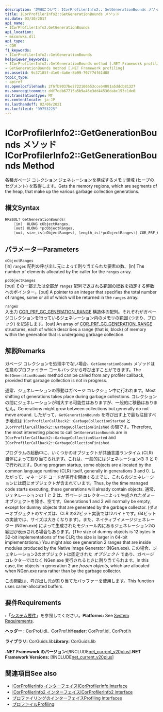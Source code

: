 ```yaml
---
description: '詳細について: ICorProfilerInfo2:: GetGenerationBounds メソッド'
title: ICorProfilerInfo2::GetGenerationBounds メソッド
ms.date: 03/30/2017
api_name:
- ICorProfilerInfo2.GetGenerationBounds
api_location:
- mscorwks.dll
api_type:
- COM
f1_keywords:
- ICorProfilerInfo2::GetGenerationBounds
helpviewer_keywords:
- ICorProfilerInfo2::GetGenerationBounds method [.NET Framework profiling]
- GetGenerationBounds method [.NET Framework profiling]
ms.assetid: 9c37185f-d1e0-4a6e-8b99-707f7df61d88
topic_type:
- apiref
ms.openlocfilehash: 2f6fb9037be2722166653cceb4081a5ddcb81327
ms.sourcegitcommit: ddf7edb67715a5b9a45e3dd44536dabc153c1de0
ms.translationtype: MT
ms.contentlocale: ja-JP
ms.lasthandoff: 02/06/2021
ms.locfileid: "99753225"
---
```

# <a name="icorprofilerinfo2getgenerationbounds-method"></a><span data-ttu-id="51dde-103">ICorProfilerInfo2::GetGenerationBounds メソッド</span><span class="sxs-lookup"><span data-stu-id="51dde-103">ICorProfilerInfo2::GetGenerationBounds Method</span></span>

<span data-ttu-id="51dde-104">各種ガベージ コレクション ジェネレーションを構成するメモリ領域 (ヒープのセグメント) を取得します。</span><span class="sxs-lookup"><span data-stu-id="51dde-104">Gets the memory regions, which are segments of the heap, that make up the various garbage collection generations.</span></span>  
  
## <a name="syntax"></a><span data-ttu-id="51dde-105">構文</span><span class="sxs-lookup"><span data-stu-id="51dde-105">Syntax</span></span>  
  
```cpp  
HRESULT GetGenerationBounds(  
    [in]  ULONG cObjectRanges,  
    [out] ULONG *pcObjectRanges,  
    [out, size_is(cObjectRanges), length_is(*pcObjectRanges)] COR_PRF_GC_GENERATION_RANGE ranges[]);  
```  
  
## <a name="parameters"></a><span data-ttu-id="51dde-106">パラメーター</span><span class="sxs-lookup"><span data-stu-id="51dde-106">Parameters</span></span>  

 `cObjectRanges`  
 <span data-ttu-id="51dde-107">[in] `ranges` 配列の呼び出し元によって割り当てられた要素の数。</span><span class="sxs-lookup"><span data-stu-id="51dde-107">[in] The number of elements allocated by the caller for the `ranges` array.</span></span>  
  
 `pcObjectRanges`  
 <span data-ttu-id="51dde-108">[out] その一部または全部が `ranges` 配列で返される範囲の総数を指定する整数へのポインター。</span><span class="sxs-lookup"><span data-stu-id="51dde-108">[out] A pointer to an integer that specifies the total number of ranges, some or all of which will be returned in the `ranges` array.</span></span>  
  
 `ranges`  
 <span data-ttu-id="51dde-109">入出力 [COR_PRF_GC_GENERATION_RANGE](cor-prf-gc-generation-range-structure.md) 構造体の配列。それぞれがガベージコレクションを行っているジェネレーション内のメモリの範囲 (つまり、ブロック) を記述します。</span><span class="sxs-lookup"><span data-stu-id="51dde-109">[out] An array of [COR_PRF_GC_GENERATION_RANGE](cor-prf-gc-generation-range-structure.md) structures, each of which describes a range (that is, block) of memory within the generation that is undergoing garbage collection.</span></span>  
  
## <a name="remarks"></a><span data-ttu-id="51dde-110">解説</span><span class="sxs-lookup"><span data-stu-id="51dde-110">Remarks</span></span>  

 <span data-ttu-id="51dde-111">ガベージ コレクションを処理中でない場合、`GetGenerationBounds` メソッドは任意のプロファイラー コールバックから呼び出すことができます。</span><span class="sxs-lookup"><span data-stu-id="51dde-111">The `GetGenerationBounds` method can be called from any profiler callback, provided that garbage collection is not in progress.</span></span>

 <span data-ttu-id="51dde-112">通常、ジェネレーションの移動はガベージ コレクション中に行われます。</span><span class="sxs-lookup"><span data-stu-id="51dde-112">Most shifting of generations takes place during garbage collections.</span></span> <span data-ttu-id="51dde-113">コレクションの間にジェネレーションが増大する可能性はありますが、一般的に移動はありません。</span><span class="sxs-lookup"><span data-stu-id="51dde-113">Generations might grow between collections but generally do not move around.</span></span> <span data-ttu-id="51dde-114">したがって、`GetGenerationBounds` を呼び出す上で最も注目すべき地点は `ICorProfilerCallback2::GarbageCollectionStarted` と `ICorProfilerCallback2::GarbageCollectionFinished` の間です。</span><span class="sxs-lookup"><span data-stu-id="51dde-114">Therefore, the most interesting places to call `GetGenerationBounds` are in `ICorProfilerCallback2::GarbageCollectionStarted` and `ICorProfilerCallback2::GarbageCollectionFinished`.</span></span>  
  
 <span data-ttu-id="51dde-115">プログラムの起動中に、いくつかのオブジェクトが共通言語ランタイム (CLR) 自体によって割り当てられます。これは、一般的にはジェネレーションの 3 と 0 で行われます。</span><span class="sxs-lookup"><span data-stu-id="51dde-115">During program startup, some objects are allocated by the common language runtime (CLR) itself, generally in generations 3 and 0.</span></span> <span data-ttu-id="51dde-116">したがって、マネージド コードが実行を開始するまでに、これらのジェネレーションには既にオブジェクトが含まれています。</span><span class="sxs-lookup"><span data-stu-id="51dde-116">Thus, by the time managed code starts executing, these generations will already contain objects.</span></span> <span data-ttu-id="51dde-117">通常、ジェネレーションの 1 と 2 は、ガベージ コレクターによって生成されたダミー オブジェクトを除き、空です。</span><span class="sxs-lookup"><span data-stu-id="51dde-117">Generations 1 and 2 will normally be empty, except for dummy objects that are generated by the garbage collector.</span></span> <span data-ttu-id="51dde-118">(ダミーオブジェクトのサイズは、CLR の32ビット実装では12バイトです。64ビットの実装では、サイズは大きくなります)。また、ネイティブイメージジェネレーター (NGen.exe) によって生成されたモジュール内にあるジェネレーション2の範囲が表示される場合もあります。</span><span class="sxs-lookup"><span data-stu-id="51dde-118">(The size of dummy objects is 12 bytes in 32-bit implementations of the CLR; the size is larger in 64-bit implementations.) You might also see generation 2 ranges that are inside modules produced by the Native Image Generator (NGen.exe).</span></span> <span data-ttu-id="51dde-119">この場合、ジェネレーション2のオブジェクトは固定された *オブジェクト* であり、ガベージコレクターではなく NGen.exe 実行されるときに割り当てられます。</span><span class="sxs-lookup"><span data-stu-id="51dde-119">In this case, the objects in generation 2 are *frozen objects*, which are allocated when NGen.exe runs rather than by the garbage collector.</span></span>  
  
 <span data-ttu-id="51dde-120">この関数は、呼び出し元が割り当てたバッファーを使用します。</span><span class="sxs-lookup"><span data-stu-id="51dde-120">This function uses caller-allocated buffers.</span></span>  
  
## <a name="requirements"></a><span data-ttu-id="51dde-121">要件</span><span class="sxs-lookup"><span data-stu-id="51dde-121">Requirements</span></span>  

 <span data-ttu-id="51dde-122">**:**「[システム要件](../../get-started/system-requirements.md)」を参照してください。</span><span class="sxs-lookup"><span data-stu-id="51dde-122">**Platforms:** See [System Requirements](../../get-started/system-requirements.md).</span></span>  
  
 <span data-ttu-id="51dde-123">**ヘッダー** : CorProf.idl、CorProf.h</span><span class="sxs-lookup"><span data-stu-id="51dde-123">**Header:** CorProf.idl, CorProf.h</span></span>  
  
 <span data-ttu-id="51dde-124">**ライブラリ:** CorGuids.lib</span><span class="sxs-lookup"><span data-stu-id="51dde-124">**Library:** CorGuids.lib</span></span>  
  
 <span data-ttu-id="51dde-125">**.NET Framework のバージョン:**[!INCLUDE[net_current_v20plus](../../../../includes/net-current-v20plus-md.md)]</span><span class="sxs-lookup"><span data-stu-id="51dde-125">**.NET Framework Versions:** [!INCLUDE[net_current_v20plus](../../../../includes/net-current-v20plus-md.md)]</span></span>  
  
## <a name="see-also"></a><span data-ttu-id="51dde-126">関連項目</span><span class="sxs-lookup"><span data-stu-id="51dde-126">See also</span></span>

- [<span data-ttu-id="51dde-127">ICorProfilerInfo インターフェイス</span><span class="sxs-lookup"><span data-stu-id="51dde-127">ICorProfilerInfo Interface</span></span>](icorprofilerinfo-interface.md)
- [<span data-ttu-id="51dde-128">ICorProfilerInfo2 インターフェイス</span><span class="sxs-lookup"><span data-stu-id="51dde-128">ICorProfilerInfo2 Interface</span></span>](icorprofilerinfo2-interface.md)
- [<span data-ttu-id="51dde-129">プロファイリングのインターフェイス</span><span class="sxs-lookup"><span data-stu-id="51dde-129">Profiling Interfaces</span></span>](profiling-interfaces.md)
- [<span data-ttu-id="51dde-130">プロファイル</span><span class="sxs-lookup"><span data-stu-id="51dde-130">Profiling</span></span>](index.md)
